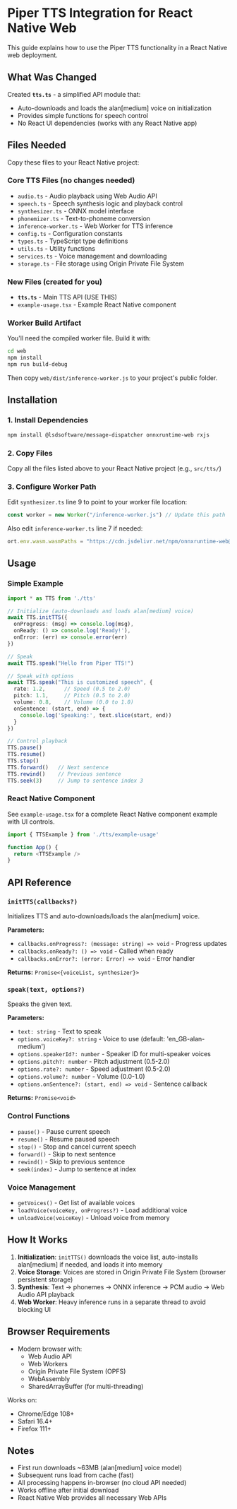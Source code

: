 # Piper TTS Integration for React Native Web

This guide explains how to use the Piper TTS functionality in a React Native web deployment.

## What Was Changed

Created **`tts.ts`** - a simplified API module that:
- Auto-downloads and loads the alan[medium] voice on initialization
- Provides simple functions for speech control
- No React UI dependencies (works with any React Native app)

## Files Needed

Copy these files to your React Native project:

### Core TTS Files (no changes needed)
- `audio.ts` - Audio playback using Web Audio API
- `speech.ts` - Speech synthesis logic and playback control
- `synthesizer.ts` - ONNX model interface
- `phonemizer.ts` - Text-to-phoneme conversion
- `inference-worker.ts` - Web Worker for TTS inference
- `config.ts` - Configuration constants
- `types.ts` - TypeScript type definitions
- `utils.ts` - Utility functions
- `services.ts` - Voice management and downloading
- `storage.ts` - File storage using Origin Private File System

### New Files (created for you)
- **`tts.ts`** - Main TTS API (USE THIS)
- `example-usage.tsx` - Example React Native component

### Worker Build Artifact
You'll need the compiled worker file. Build it with:
```bash
cd web
npm install
npm run build-debug
```
Then copy `web/dist/inference-worker.js` to your project's public folder.

## Installation

### 1. Install Dependencies

```bash
npm install @lsdsoftware/message-dispatcher onnxruntime-web rxjs
```

### 2. Copy Files

Copy all the files listed above to your React Native project (e.g., `src/tts/`)

### 3. Configure Worker Path

Edit `synthesizer.ts` line 9 to point to your worker file location:
```typescript
const worker = new Worker("/inference-worker.js") // Update this path
```

Also edit `inference-worker.ts` line 7 if needed:
```typescript
ort.env.wasm.wasmPaths = "https://cdn.jsdelivr.net/npm/onnxruntime-web@1.17.3/dist/"
```

## Usage

### Simple Example

```typescript
import * as TTS from './tts'

// Initialize (auto-downloads and loads alan[medium] voice)
await TTS.initTTS({
  onProgress: (msg) => console.log(msg),
  onReady: () => console.log('Ready!'),
  onError: (err) => console.error(err)
})

// Speak
await TTS.speak("Hello from Piper TTS!")

// Speak with options
await TTS.speak("This is customized speech", {
  rate: 1.2,      // Speed (0.5 to 2.0)
  pitch: 1.1,     // Pitch (0.5 to 2.0)
  volume: 0.8,    // Volume (0.0 to 1.0)
  onSentence: (start, end) => {
    console.log('Speaking:', text.slice(start, end))
  }
})

// Control playback
TTS.pause()
TTS.resume()
TTS.stop()
TTS.forward()   // Next sentence
TTS.rewind()    // Previous sentence
TTS.seek(3)     // Jump to sentence index 3
```

### React Native Component

See `example-usage.tsx` for a complete React Native component example with UI controls.

```typescript
import { TTSExample } from './tts/example-usage'

function App() {
  return <TTSExample />
}
```

## API Reference

### `initTTS(callbacks?)`
Initializes TTS and auto-downloads/loads the alan[medium] voice.

**Parameters:**
- `callbacks.onProgress?: (message: string) => void` - Progress updates
- `callbacks.onReady?: () => void` - Called when ready
- `callbacks.onError?: (error: Error) => void` - Error handler

**Returns:** `Promise<{voiceList, synthesizer}>`

### `speak(text, options?)`
Speaks the given text.

**Parameters:**
- `text: string` - Text to speak
- `options.voiceKey?: string` - Voice to use (default: 'en_GB-alan-medium')
- `options.speakerId?: number` - Speaker ID for multi-speaker voices
- `options.pitch?: number` - Pitch adjustment (0.5-2.0)
- `options.rate?: number` - Speed adjustment (0.5-2.0)
- `options.volume?: number` - Volume (0.0-1.0)
- `options.onSentence?: (start, end) => void` - Sentence callback

**Returns:** `Promise<void>`

### Control Functions
- `pause()` - Pause current speech
- `resume()` - Resume paused speech
- `stop()` - Stop and cancel current speech
- `forward()` - Skip to next sentence
- `rewind()` - Skip to previous sentence
- `seek(index)` - Jump to sentence at index

### Voice Management
- `getVoices()` - Get list of available voices
- `loadVoice(voiceKey, onProgress?)` - Load additional voice
- `unloadVoice(voiceKey)` - Unload voice from memory

## How It Works

1. **Initialization**: `initTTS()` downloads the voice list, auto-installs alan[medium] if needed, and loads it into memory
2. **Voice Storage**: Voices are stored in Origin Private File System (browser persistent storage)
3. **Synthesis**: Text → phonemes → ONNX inference → PCM audio → Web Audio API playback
4. **Web Worker**: Heavy inference runs in a separate thread to avoid blocking UI

## Browser Requirements

- Modern browser with:
  - Web Audio API
  - Web Workers
  - Origin Private File System (OPFS)
  - WebAssembly
  - SharedArrayBuffer (for multi-threading)

Works on:
- Chrome/Edge 108+
- Safari 16.4+
- Firefox 111+

## Notes

- First run downloads ~63MB (alan[medium] voice model)
- Subsequent runs load from cache (fast)
- All processing happens in-browser (no cloud API needed)
- Works offline after initial download
- React Native Web provides all necessary Web APIs
